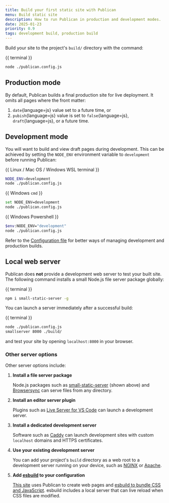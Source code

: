 ```yaml
---
title: Build your first static site with Publican
menu: Build static site
description: How to run Publican in production and development modes.
date: 2025-01-23
priority: 0.9
tags: development build, production build
---
```


Build your site to the project's `build/` directory with the command:

{{ terminal }}
```bash
node ./publican.config.js
```


## Production mode

By default, Publican builds a final production site for live deployment. It omits all pages where the front matter:

1. `date`{language=js} value set to a future time, or
1. `pubish`{language=js} value is set to `false`{language=js}, `draft`{language=js}, or a future time.


## Development mode

You will want to build and view draft pages during development. This can be achieved by setting the `NODE_ENV` environment variable to `development` before running Publican:

{{ Linux / Mac OS / Windows WSL terminal }}
```bash
NODE_ENV=development
node ./publican.config.js
```

{{ Windows `cmd` }}
```bash
set NODE_ENV=development
node ./publican.config.js
```

{{ Windows Powershell }}
```bash
$env:NODE_ENV="development"
node ./publican.config.js
```

Refer to the [Configuration file](--ROOT--docs/setup/configuration/) for better ways of managing development and production builds.


## Local web server

Publican does **not** provide a development web server to test your built site. The following command installs a small Node.js file server package globally:

{{ terminal }}
```bash
npm i small-static-server -g
```

You can launch a server immediately after a successful build:

{{ terminal }}
```bash
node ./publican.config.js
smallserver 8000 ./build/
```

and test your site by opening `localhost:8000` in your browser.


### Other server options

Other server options include:

1. **Install a file server package**

   Node.js packages such as [small-static-server](https://www.npmjs.com/package/small-static-server) (shown above) and [Browsersync](https://browsersync.io/) can serve files from any directory.

1. **Install an editor server plugin**

   Plugins such as [Live Server for VS Code](https://marketplace.visualstudio.com/items?itemName=ritwickdey.LiveServer) can launch a development server.

1. **Install a dedicated development server**

   Software such as [Caddy](https://caddyserver.com/) can launch development sites with custom `localhost` domains and HTTPS certificates.

1. **Use your existing development server**

   You can add your project's `build` directory as a web root to a development server running on your device, such as [NGINX](https://nginx.org/) or [Apache](https://httpd.apache.org/).

1. **Add [esbuild](https://esbuild.github.io/) to your configuration**

   [This site](https://github.com/craigbuckler/publican.dev) uses Publican to create web pages and [esbuild to bundle CSS and JavaScript](--ROOT--docs/recipe/build/esbuild/). esbuild includes a local server that can live reload when CSS files are modified.
